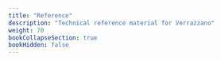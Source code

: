 ```yaml
---
title: "Reference"
description: "Technical reference material for Verrazzano"
weight: 70
bookCollapseSection: true
bookHidden: false
---
```


